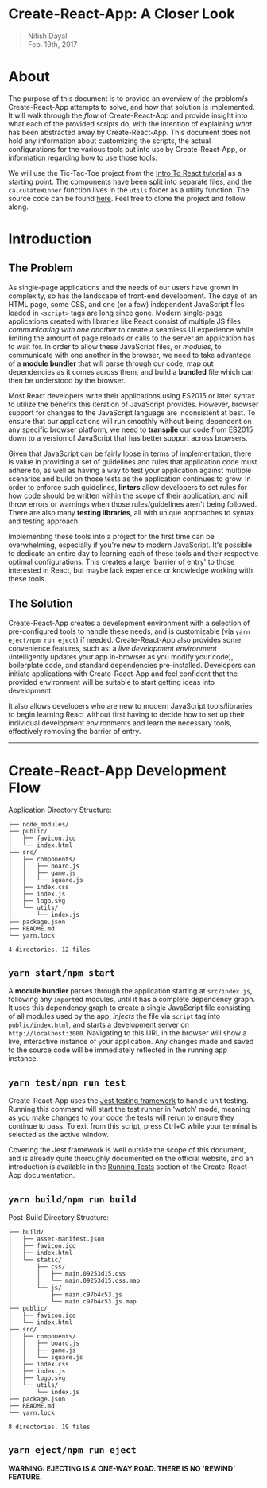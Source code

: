 # Create-React-App: A Closer Look
> Nitish Dayal  
> Feb. 19th, 2017

# About

The purpose of this document is to provide an overview of the problem/s Create-React-App 
  attempts to solve, and how that solution is implemented. It will walk through the _flow_
  of Create-React-App and provide insight into what each of the provided scripts do, with the
  intention of explaining _what_ has been abstracted away by Create-React-App. This
  document does not hold any information about customizing the scripts, the actual
  configurations for the various tools put into use by Create-React-App, or information
  regarding how to use those tools.

We will use the Tic-Tac-Toe project from the [Intro To React tutorial](//facebook.github.io/react/tutorial/tutorial.html) as a
   starting point. The components have been split into separate files, and the
   `calculateWinner` function lives in the `utils` folder as a utility function. 
   The source code can be found [here](./tic_tac_toe/). Feel free to 
   clone the project and follow along.

# Introduction

## The Problem

As single-page applications and the needs of our users have grown 
  in complexity, so has the landscape of front-end development. The days of an 
  HTML page, some CSS, and one (or a few) independent JavaScript files loaded in 
  `<script>` tags are long since gone. Modern single-page applications created with
  libraries like React consist of multiple JS files _communicating with one another_ 
  to create a seamless UI experience while limiting the amount of page reloads or 
  calls to the server an application has to wait for. In order to allow these JavaScript 
  files, or _modules_, to communicate with one another in the browser, we need to take 
  advantage of a **module bundler** that will parse through our code, 
  map out dependencies as it comes across them, and build a **bundled** file which can 
  then be understood by the browser.

Most React developers write their applications using ES2015 or later syntax to utilize
  the benefits this iteration of JavaScript provides. However, browser support for
  changes to the JavaScript language are inconsistent at best. To ensure that our applications
  will run smoothly without being dependent on any specific browser platform, we need
  to **transpile** our code from ES2015 down to a version of JavaScript that has better
  support across browsers.

Given that JavaScript can be fairly loose in terms of implementation, there is value
  in providing a set of guidelines and rules that application code must adhere to, as well as
  having a way to test your application against multiple scenarios and build on those tests
  as the application continues to grow. In order to enforce such guidelines, **linters** allow 
  developers to set rules for how code should be written within the scope of their application, 
  and will throw errors or warnings when those rules/guidelines aren't being followed. There
  are also many **testing libraries**, all with unique approaches to syntax
  and testing approach. 

Implementing these tools into a project for the first time can be overwhelming, especially 
  if you're new to modern JavaScript. It's possible to dedicate an entire day to learning
  each of these tools and their respective optimal configurations. This creates a
  large 'barrier of entry' to those interested in React, but maybe lack experience or knowledge
  working with these tools.

## The Solution

Create-React-App creates a development environment with a selection of pre-configured tools
  to handle these needs, and is customizable (via `yarn eject/npm run eject`) if needed. 
  Create-React-App also provides some convenience features, such as: a _live development 
  environment_ (intelligently updates your app in-browser as you modify your code), boilerplate 
  code, and standard dependencies pre-installed. Developers can initiate applications with 
  Create-React-App and feel confident that the provided environment will be suitable to start 
  getting ideas into development.

It also allows developers who are new to modern JavaScript tools/libraries to begin
  learning React without first having to decide how to set up their individual
  development environments and learn the necessary tools, effectively removing the
  barrier of entry.

---

# Create-React-App Development Flow

Application Directory Structure:

```shell
├── node_modules/
├── public/
│   ├── favicon.ico
│   └── index.html
├── src/
│   ├── components/
│   │   ├── board.js
│   │   ├── game.js
│   │   └── square.js
│   ├── index.css
│   ├── index.js
│   ├── logo.svg 
│   └── utils/
│       └── index.js
├── package.json
├── README.md
└── yarn.lock

4 directories, 12 files
```

## `yarn start/npm start`

A **module bundler** parses through the application starting at `src/index.js`, following
  any `import`ed modules, until it has a complete dependency graph. It uses this dependency
  graph to create a single JavaScript file consisting of all modules used by the app, 
  _injects_ the file via `script` tag into `public/index.html`, and starts a development 
  server on `http://localhost:3000`. Navigating to this URL in the browser will show a live,
  interactive instance of your application. Any changes made and saved to the source code 
  will be immediately reflected in the running app instance.

## `yarn test/npm run test`

Create-React-App uses the [Jest testing framework](https://facebook.github.io/jest/) to handle
  unit testing. Running this command will start the test runner in 'watch' mode, meaning as
  you make changes to your code the tests will rerun to ensure they continue to pass. To exit
  from this script, press Ctrl+C while your terminal is selected as the active window.

Covering the Jest framework is well outside the scope of this document, and is already quite
  thoroughly documented on the official website, and an introduction is available in the 
  [Running Tests](https://github.com/facebookincubator/create-react-app/blob/master/packages/react-scripts/template/README.md#running-tests)
  section of the Create-React-App documentation.

## `yarn build/npm run build`

Post-Build Directory Structure:

<!--

  TODO: Provide explanation of what happens when 'yarn build' is called, how it
  differs from 'yarn start' in terms of the bundling process, how to load the 
  build output in a browser without deploying, an explanation of the assets-manifest.json
  file, and an introduction to sourcemaps.

-->

```shell
├── build/
│   ├── asset-manifest.json
│   ├── favicon.ico
│   ├── index.html
│   └── static/
│       ├── css/
│       │   ├── main.09253d15.css
│       │   └── main.09253d15.css.map
│       └── js/
│           ├── main.c97b4c53.js
│           └── main.c97b4c53.js.map
├── public/
│   ├── favicon.ico
│   └── index.html
├── src/
│   ├── components/
│   │   ├── board.js
│   │   ├── game.js
│   │   └── square.js
│   ├── index.css
│   ├── index.js
│   ├── logo.svg
│   └── utils/
│       └── index.js
├── package.json
├── README.md
└── yarn.lock

8 directories, 19 files
```

## `yarn eject/npm run eject`

**WARNING: EJECTING IS A ONE-WAY ROAD. THERE IS NO 'REWIND' FEATURE.**

<!--

  TODO: Provide breakdown of dependencies, folder structure, understanding flow of script calls
  from package.json > scripts/*, and not a thing more. Any information outside of that feels like
  it would go outside the scope of a document of this sort.

-->
